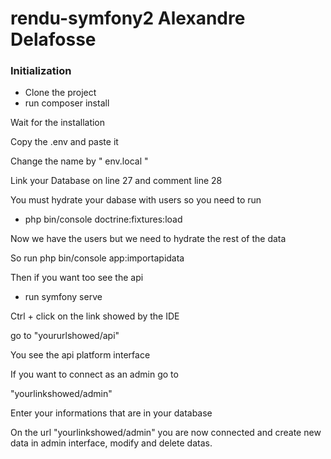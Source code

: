 # rendu-symfony2 Alexandre Delafosse

### Initialization 

- Clone the project
- run composer install

Wait for the installation

Copy the .env and paste it

Change the name by " env.local "

Link your Database on line 27 and comment line 28

You must hydrate your dabase with users so you need to run 

- php bin/console doctrine:fixtures:load

Now we have the users but we need to hydrate the rest of the data 

So run php bin/console app:importapidata


Then if you want too see the api 

- run symfony serve 

Ctrl + click on the link showed by the IDE 

go to "yoururlshowed/api"

You see the api platform interface 


If you want to connect as an admin go to 

"yourlinkshowed/admin"

Enter your informations that are in your database

On the url "yourlinkshowed/admin" you are now connected and create new data in admin interface, modify and delete datas.
